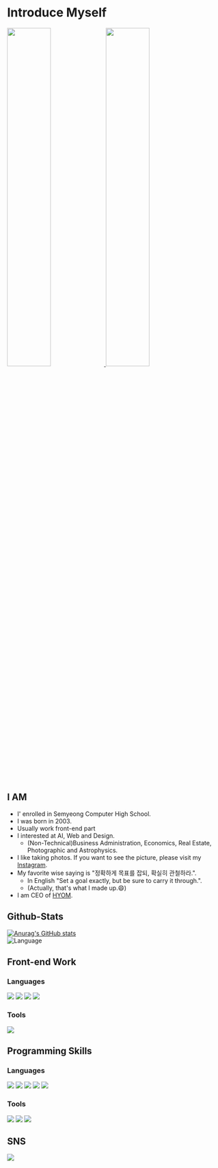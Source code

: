 # Introduce Myself
<div style="margin : 0 auto;">
  <a href="https://www.instagram.com/rkdals916/">  
    <img src="https://scontent-ssn1-1.cdninstagram.com/v/t51.2885-15/sh0.08/e35/s640x640/179905840_309757300518446_5469109847997469314_n.jpg?tp=1&_nc_ht=scontent-ssn1-1.cdninstagram.com&_nc_cat=102&_nc_ohc=1ecOXwMggwcAX_wOjTb&edm=AP_V10EBAAAA&ccb=7-4&oh=033819d4c72b4e0993a3f649fb4d450d&oe=60BB6C06&_nc_sid=4f375e" width="45%">
  </a>
  <a href="https://www.instagram.com/rkdals916/">
    <img src="https://scontent-ssn1-1.cdninstagram.com/v/t51.2885-15/sh0.08/e35/s640x640/181946935_495031638353273_8632819811739281133_n.jpg?tp=1&_nc_ht=scontent-ssn1-1.cdninstagram.com&_nc_cat=105&_nc_ohc=S12EgunhXoAAX-PkHUM&edm=AP_V10EBAAAA&ccb=7-4&oh=a88092db32a96b8d63dac57a73e59e74&oe=60BD5633&_nc_sid=4f375e" width="45%">
  </a>
</div>


## I AM
 - I' enrolled in Semyeong Computer High School.
 - I was born in 2003.
 - Usually work front-end part
 - I interested at AI, Web and Design.
   - (Non-Technical)Business Administration, Economics, Real Estate, Photographic and Astrophysics.
 - I like taking photos. If you want to see the picture, please visit my <a href="https://www.instagram.com/rkdals916/">Instagram</a>.
 - My favorite wise saying is "정확하게 목표를 잡되, 확실히 관철하라.". 
    - In English "Set a goal exactly, but be sure to carry it through.".
    - (Actually, that's what I made up.😄)
 - I am CEO of <a href="https://github.com/ampcompany">HYOM</a>.

## Github-Stats
[![Anurag's GitHub stats](https://github-readme-stats.vercel.app/api?username=kmbm0916-biz&hide=contribs,prs&show_icons=true&theme=radical)](https://github.com/kmbm0916-biz/github-readme-stats)
<br>
![Language](https://github-readme-stats.vercel.app/api/top-langs/?username=kmbm0916-biz&theme=radical&layout=compact&hide=&count_private=true&show_icons=true)

## Front-end Work
### Languages
<span><img src="https://img.shields.io/badge/HTML5-E34F26?logo=HTML5&logoColor=white"></span>
<span><img src="https://img.shields.io/badge/CSS3-1572B6?logo=CSS3&logoColor=white"></span>
<span><img src="https://img.shields.io/badge/JavaScript-F7DF1E?logo=JavaScript&logoColor=black"></span>
<span><img src="https://img.shields.io/badge/React-61DAFB?logo=React&logoColor=black"></span>
### Tools
<span><img src="https://img.shields.io/badge/WebStorm-000000?logo=WebStorm&logoColor=white"></span>

## Programming Skills
### Languages
<span><img src="https://img.shields.io/badge/Python-3776AB?logo=Python&logoColor=white"></span>
<span><img src="https://img.shields.io/badge/C-A8B9CC?logo=C&logoColor=white"></span>
<span><img src="https://img.shields.io/badge/Java-007396?logo=Java&logoColor=white"></span>
<span><img src="https://img.shields.io/badge/MariaDB-003545?logo=MariaDB&logoColor=white"></span>
<span><img src="https://img.shields.io/badge/R-276DC3?logo=R&logoColor=white"></span>

### Tools
<span><img src="https://img.shields.io/badge/Jupyter-F37626?logo=Jupyter&logoColor=white"></span>
<span><img src="https://img.shields.io/badge/PyCharm-000000?logo=PyCharm&logoColor=white"></span>
<span><img src="https://img.shields.io/badge/RStudio-75AADB?logo=RStudio&logoColor=white"></span>

## SNS
<span>
  <a href="https://www.instagram.com/rkdals916/">
    <img src="https://img.shields.io/badge/rkdals916-E4405F?logo=Instagram&logoColor=white">
  </a>
</span>



<!--
**kmbm0916-biz/kmbm0916-biz** is a ✨ _special_ ✨ repository because its `README.md` (this file) appears on your GitHub profile.

Here are some ideas to get you started:

- 🔭 I’m currently working on ...
- 🌱 I’m currently learning ...
- 👯 I’m looking to collaborate on ...
- 🤔 I’m looking for help with ...
- 💬 Ask me about ...
- 📫 How to reach me: ...
- 😄 Pronouns: ...
- ⚡ Fun fact: ...
-->
